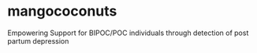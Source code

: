 # mangococonuts
Empowering Support for BIPOC/POC individuals through detection of post partum depression
